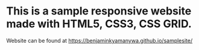 # This is a sample responsive website made with HTML5, CSS3, CSS GRID.
Website can be found at https://benjaminkyamanywa.github.io/samplesite/

